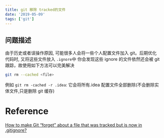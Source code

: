```yaml
---
title: git 移除 tracked的文件
date: '2019-05-09'
tags: ['git']
---
```


## 问题描述

由于历史或者误操作原因, 可能很多人会将一些个人配置文件加入 git。后期优化代码时, 又将这些文件放入 `.ignore`中
你会发现这些 ignore 的文件依然还会被 git 跟踪，故使用如下方法可以完美解决

```bash
git rm --cached <file>
```

例如 `git rm -cached -r .idea`: 它会将所有.idea 配置文件全部删除(不会删除实体文件,只是删除 git 缓存)

# Reference

[How to make Git “forget” about a file that was tracked but is now in .gitignore?
](https://stackoverflow.com/questions/1274057/how-to-make-git-forget-about-a-file-that-was-tracked-but-is-now-in-gitignore)

